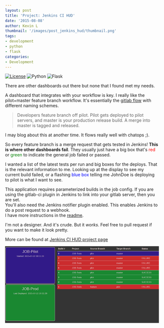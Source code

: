 ```yaml
---
layout: post
title: 'Project: Jenkins CI HUD'
date: '2015-08-08'
author: Kevin L
thumbnail: '/images/post_jenkins_hud/thumbnail.png'
tags:
- development
- python
- flask
categories:
- Development
---
```

[![License](http://img.shields.io/:license-mit-blue.svg)](http://jenkins-ci-hud.mit-license.org)
![Python](https://img.shields.io/badge/python-2.7-blue.svg)
![Flask](http://flask.pocoo.org/static/badges/made-with-flask-s.png)

There are other dashboards out there but none that I found met my needs.

A dashboard that integrates with your workflow is key. I really like the pilot+master feature branch workflow. It's essentially the [gitlab flow](https://about.gitlab.com/2014/09/29/gitlab-flow/) with different naming schemes.

>Developers feature branch off pilot. Pilot gets deployed to pilot servers, and master is your production release build. A merge into master is tagged and released.

I may blog about this at another time. It flows really well with chatops ;).

So every feature branch is a merge request that gets tested in Jenkins! **This is where other dashboards fail**.
They usually just have a big box that's <span style="color:red">red</span> or <span style="color:green">green</span> to indicate the general job failed or passed.

I wanted a list of the latest tests per run and big boxes for the deploys. That is the relevant information to me. Looking up at the display to see my current build failed, or a flashing <span style="color:blue">blue box</span> telling me JohnDoe is deploying to pilot is what I want to see.

This application requires parameterized builds in the job config. If you are using the gitlab-ci plugin in Jenkins to link into your gitlab server, then you are set.  
You'll also need the Jenkins notifier plugin enabled. This enables Jenkins to do a post request to a webhook.  
I have more instructions in the [readme](https://github.com/thatarchguy/jenkins-ci-hud).

I'm not a designer. And it's crude. But it _works_. Feel free to pull request if you want to make it look pretty.

More can be found at [Jenkins CI HUD project page](https://github.com/thatarchguy/jenkins-ci-hud)

![Hud](/images/post_jenkins_hud/hud.png)
